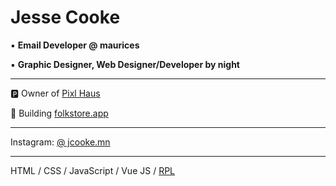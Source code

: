 # Jesse Cooke

:black_small_square: **Email Developer @ maurices**

:black_small_square: **Graphic Designer, Web Designer/Developer by night**

***

:parking: Owner of [Pixl Haus](https://www.instagram.com/pixlhaus.design/)

:iphone: Building [folkstore.app](https://www.folkstore.app/)

***

Instagram: [@ jcooke.mn](https://www.instagram.com/jcooke.mn/)

***

HTML / CSS / JavaScript / Vue JS / [RPL](https://github.com/jessecookedesign/rpl)
